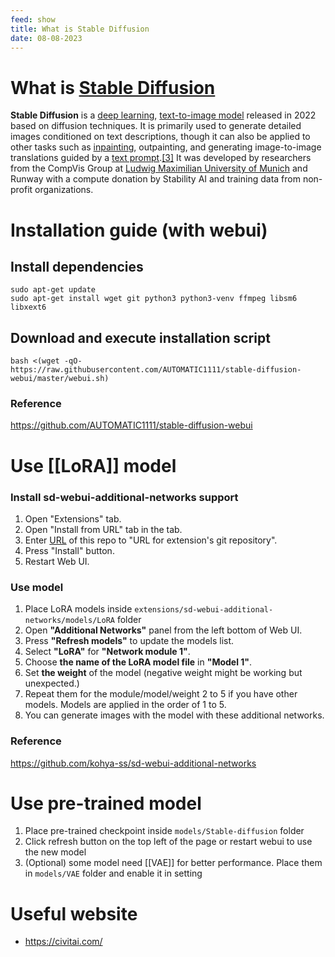 ```yaml
---
feed: show
title: What is Stable Diffusion
date: 08-08-2023
---
```


# What is [Stable Diffusion](https://en.wikipedia.org/wiki/Stable_Diffusion)

**Stable Diffusion** is a [deep learning](https://en.wikipedia.org/wiki/Deep_learning "Deep learning"), [text-to-image model](https://en.wikipedia.org/wiki/Text-to-image_model "Text-to-image model") released in 2022 based on diffusion techniques. It is primarily used to generate detailed images conditioned on text descriptions, though it can also be applied to other tasks such as [inpainting](https://en.wikipedia.org/wiki/Inpainting "Inpainting"), outpainting, and generating image-to-image translations guided by a [text prompt](https://en.wikipedia.org/wiki/Prompt_engineering "Prompt engineering").[[3]](https://en.wikipedia.org/wiki/Stable_Diffusion#cite_note-:0-3) It was developed by researchers from the CompVis Group at [Ludwig Maximilian University of Munich](https://en.wikipedia.org/wiki/Ludwig_Maximilian_University_of_Munich "Ludwig Maximilian University of Munich") and Runway with a compute donation by Stability AI and training data from non-profit organizations.

# Installation guide (with webui)

## Install dependencies

```
sudo apt-get update
sudo apt-get install wget git python3 python3-venv ffmpeg libsm6 libxext6
```

## Download and execute installation script

```
bash <(wget -qO- https://raw.githubusercontent.com/AUTOMATIC1111/stable-diffusion-webui/master/webui.sh)
```

### Reference

https://github.com/AUTOMATIC1111/stable-diffusion-webui

# Use [[LoRA]] model

### Install sd-webui-additional-networks support

1. Open "Extensions" tab.
2. Open "Install from URL" tab in the tab.
3. Enter [URL](https://github.com/kohya-ss/sd-webui-additional-networks) of this repo to "URL for extension's git repository".
4. Press "Install" button.
5. Restart Web UI.

### Use model

1. Place LoRA models inside `extensions/sd-webui-additional-networks/models/LoRA` folder
2. Open **"Additional Networks"** panel from the left bottom of Web UI.
3. Press **"Refresh models"** to update the models list.
4. Select **"LoRA"** for **"Network module 1"**.
5. Choose **the name of the LoRA model file** in **"Model 1"**.
6. Set **the weight** of the model (negative weight might be working but unexpected.)
7. Repeat them for the module/model/weight 2 to 5 if you have other models. Models are applied in the order of 1 to 5.
8. You can generate images with the model with these additional networks.

### Reference

https://github.com/kohya-ss/sd-webui-additional-networks

# Use pre-trained model

1. Place pre-trained checkpoint inside `models/Stable-diffusion` folder
2. Click refresh button on the top left of the page or restart webui to use the new model
3. (Optional) some model need [[VAE]] for better performance. Place them in `models/VAE` folder and enable it in setting

# Useful website

* https://civitai.com/